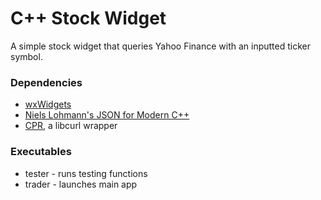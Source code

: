 # C++ Stock Widget

A simple stock widget that queries Yahoo Finance with an inputted ticker symbol. 

### Dependencies
- [wxWidgets](https://docs.wxwidgets.org/3.0/index.html)
- [Niels Lohmann's JSON for Modern C++](https://github.com/nlohmann/json)
- [CPR](https://github.com/libcpr/cpr), a libcurl wrapper

### Executables
- tester - runs testing functions
- trader - launches main app
